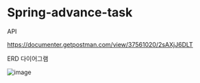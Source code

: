 # Spring-advance-task
API

https://documenter.getpostman.com/view/37561020/2sAXjJ6DLT

ERD 다이어그램

![image](https://github.com/user-attachments/assets/d363d948-c780-4da2-a243-6a95b10b1a6e)
